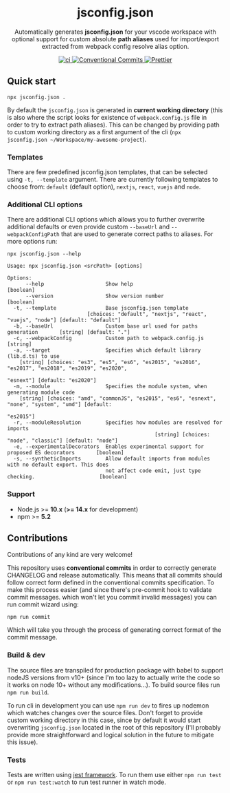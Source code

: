 <h1 align="center">jsconfig.json</h1>

<p align="center">
Automatically generates <b>jsconfig.json</b> for your vscode workspace with optional support for custom absolute <b>path aliases</b> used for import/export extracted from webpack config resolve alias option.
</p>

<p align="center">
<a href="https://github.com/jsimck/jsconfig.json/actions/workflows/build.yml">
<img alt="ci" src="https://github.com/jsimck/jsconfig.json/actions/workflows/build.yml/badge.svg?branch=main">
</a>
<a href="https://conventionalcommits.org">
<img alt="Conventional Commits" src="https://img.shields.io/badge/Conventional%20Commits-1.0.0-yellow.svg">
</a>
<a href="https://github.com/prettier/prettier">
<img alt="Prettier" src="https://img.shields.io/badge/code_style-prettier-ff69b4.svg?style=flat-square">
</a>

</p>

## Quick start
```console
npx jsconfig.json .
```

By default the `jsconfig.json` is generated in **current working directory** (this is also where the script looks for existence of `webpack.config.js` file in order to try to extract path aliases). This can be changed by providing path to custom working directory as a first argument of the cli (`npx jsconfig.json ~/Workspace/my-awesome-project`).

### Templates

There are few predefined jsconfig.json templates, that can be selected using `-t, --template` argument. There are currently following templates to choose from: `default` (default option), `nextjs`, `react`, `vuejs` and `node`.

### Additional CLI options

There are additional CLI options which allows you to further overwrite additional defaults or even provide custom `--baseUrl` and `--webpackConfigPath` that are used to generate correct paths to aliases. For more options run:

```console
npx jsconfig.json --help
```
```console
Usage: npx jsconfig.json <srcPath> [options]

Options:
      --help                    Show help                                                     [boolean]
      --version                 Show version number                                           [boolean]
  -t, --template                Base jsconfig.json template
                          [choices: "default", "nextjs", "react", "vuejs", "node"] [default: "default"]
  -b, --baseUrl                 Custom base url used for paths generation       [string] [default: "."]
  -c, --webpackConfig           Custom path to webpack.config.js                               [string]
  -a, --target                  Specifies which default library (lib.d.ts) to use
    [string] [choices: "es3", "es5", "es6", "es2015", "es2016", "es2017", "es2018", "es2019", "es2020",
                                                                          "esnext"] [default: "es2020"]
  -m, --module                  Specifies the module system, when generating module code
    [string] [choices: "amd", "commonJS", "es2015", "es6", "esnext", "none", "system", "umd"] [default:
                                                                                              "es2015"]
  -r, --moduleResolution        Specifies how modules are resolved for imports
                                                [string] [choices: "node", "classic"] [default: "node"]
  -e, --experimentalDecorators  Enables experimental support for proposed ES decorators       [boolean]
  -s, --syntheticImports        Allow default imports from modules with no default export. This does
                                not affect code emit, just type checking.                     [boolean]
```

### Support
- Node.js >= **10.x** (**>= 14.x** for development)
- npm >= **5.2**


## Contributions

Contributions of any kind are very welcome!

This repository uses **conventional commits** in order to correctly generate CHANGELOG and release automatically. This means that all commits should follow correct form defined in the conventional commits specification. To make this process easier (and since there's pre-commit hook to validate commit messages. which won't let you commit invalid messages) you can run commit wizard using:

```
npm run commit
```

Which will take you through the process of generating correct format of the commit message.

### Build & dev

The source files are transpiled for production package with babel to support nodeJS versions from v10+ (since I'm too lazy to actually write the code so it works on node 10+ without any modifications...). To build source files run `npm run build`.

To run cli in development you can use `npm run dev` to fires up nodemon which watches changes over the source files. Don't forget to provide custom working directory in this case, since by default it would start overwriting `jsconfig.json` located in the root of this repository (I'll probably provide more straightforward and logical solution in the future to mitigate this issue).

### Tests

Tests are written using [jest framework](https://jestjs.io/). To run them use either `npm run test` or `npm run test:watch` to run test runner in watch mode.
